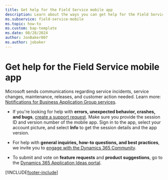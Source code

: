 ```yaml
---
title: Get help for the Field Service mobile app
description: Learn about the ways you can get help for the Field Service mobile app.
ms.subservice: field-service-mobile
ms.topic: how-to
ms.custom: bap-template
ms.date: 08/28/2024
author: JonBaker007
ms.author: jobaker
---
```


# Get help for the Field Service mobile app

Microsoft sends communications regarding service incidents, service changes, maintenance, releases, and customer action needed. Learn more: [Notifications for Business Application Group services](/power-platform/admin/notifications-explained).

- If you're looking for help with **errors, unexpected behavior, crashes, and bugs**, [create a support request](../field-service-get-help.md). Make sure you provide the session ID and version number of the mobile app. Sign in to the app, select your account picture, and select **Info** to get the session details and the app version.

- For help with **general inquiries, how-to questions, and best practices**, we invite you to [engage with the Dynamics 365 Community](https://community.dynamics.com/forums/thread/?partialUrl=fieldservice).

- To submit and vote on **feature requests** and **product suggestions**, go to the [Dynamics 365 Application Ideas portal](https://experience.dynamics.com/ideas/categories/list/?category=b3d26f32-91b0-e811-a967-000d3a1bef07&forum=bee3d862-df65-e811-a95d-000d3a1be7ad).

[!INCLUDE[footer-include](../../includes/footer-banner.md)]
